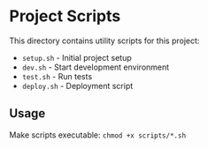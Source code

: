 # Project Scripts

This directory contains utility scripts for this project:

- `setup.sh` - Initial project setup
- `dev.sh` - Start development environment
- `test.sh` - Run tests
- `deploy.sh` - Deployment script

## Usage
Make scripts executable: `chmod +x scripts/*.sh`
